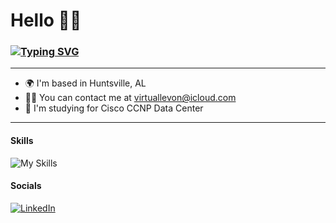 # Hello 👋🏾
### [![Typing SVG](https://readme-typing-svg.demolab.com?font=JetBrains+Mono&pause=1000&color=007BFF&random=false&width=435&lines=Jr.+Network+Adminstrator)](https://git.io/typing-svg) 

---

*   🌍  I'm based in Huntsville, AL
*   🤙🏾  You can contact me at [virtuallevon@icloud.com](mailto:virtuallevon@icloud.com)
*   🧠  I'm studying for Cisco CCNP Data Center

---

#### Skills 
![My Skills](https://skillicons.dev/icons?i=linux,js,java,bootstrap,r,html,md,css,powershell,bash,vim,py,vscode,mysql,mongo)             

#### Socials
[![LinkedIn](https://skillicons.dev/icons?i=linkedin)](https://www.linkedin.com/in/levon-watkins-jr-5bb034238/)&nbsp;
